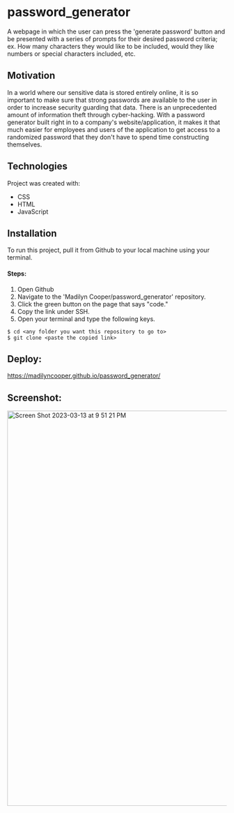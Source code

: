 # password_generator

A webpage in which the user can press the 'generate password' button and be presented with a series of prompts for their desired password criteria; ex. How many characters they would like to be included, would they like numbers or special characters included, etc. 

## Motivation

In a world where our sensitive data is stored entirely online, it is so important to make sure that strong passwords are available to the user in order to increase security guarding that data. There is an unprecedented amount of information theft through cyber-hacking. With a password generator built right in to a company's website/application, it makes it that much easier for employees and users of the application to get access to a randomized password that they don't have to spend time constructing themselves. 

## Technologies

Project was created with:
* CSS
* HTML
* JavaScript

## Installation

To run this project, pull it from Github to your local machine using your terminal.
   
#### Steps: 

1. Open Github
2. Navigate to the 'Madilyn Cooper/password_generator' repository. 
3. Click the green button on the page that says "code."
4. Copy the link under SSH. 
5. Open your terminal and type the following keys.

```
$ cd <any folder you want this repository to go to>
$ git clone <paste the copied link>
```
## Deploy:
https://madilyncooper.github.io/password_generator/

 ## Screenshot:
<img width="906" alt="Screen Shot 2023-03-13 at 9 51 21 PM" src="https://user-images.githubusercontent.com/124405920/224896498-de4d6821-8bd4-4602-921a-0b1d92ffa528.png">